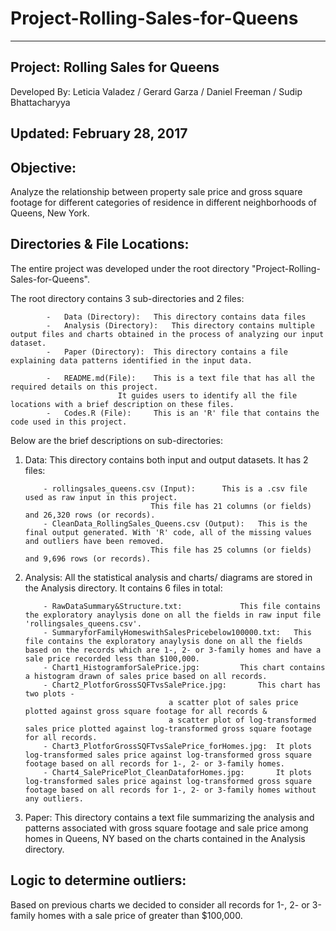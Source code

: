 # Project-Rolling-Sales-for-Queens


---------------------------------
Project: Rolling Sales for Queens
---------------------------------
Developed By:	Leticia Valadez / 
		Gerard Garza / 
		Daniel Freeman / 
		Sudip Bhattacharyya

Updated: February 28, 2017
------------------------------------------------------------------------------------------------------------------------------------------------------------------------------


Objective:
----------

Analyze the relationship between property sale price and gross square footage for different categories of residence in different neighborhoods of Queens, New York.



Directories & File Locations:
-----------------------------

The entire project was developed under the root directory "Project-Rolling-Sales-for-Queens".

The root directory contains 3 sub-directories and 2 files:

			-	Data (Directory): 	This directory contains data files
			-	Analysis (Directory):	This directory contains multiple output files and charts obtained in the process of analyzing our input dataset.
			-	Paper (Directory):	This directory contains a file explaining data patterns identified in the input data.

			-	README.md(File):	This is a text file that has all the required details on this project. 
							It guides users to identify all the file locations with a brief description on these files.
			-	Codes.R (File):		This is an 'R' file that contains the code used in this project.


Below are the brief descriptions on sub-directories:

1.	Data:		This directory contains both input and output datasets. It has 2 files:

			- rollingsales_queens.csv (Input):		This is a .csv file used as raw input in this project. 
									This file has 21 columns (or fields) and 26,320 rows (or records).
			- CleanData_RollingSales_Queens.csv (Output):	This is the final output generated. With 'R' code, all of the missing values and outliers have been removed.
									This file has 25 columns (or fields) and 9,696 rows (or records).

2.	Analysis:	All the statistical analysis and charts/ diagrams are stored in the Analysis directory. It contains 6 files in total:

			- RawDataSummary&Structure.txt:				This file contains the exploratory anaylysis done on all the fields in raw input file 'rollingsales_queens.csv'.
			- SummaryforFamilyHomeswithSalesPricebelow100000.txt:	This file contains the exploratory anaylysis done on all the fields based on the records which are 1-, 2- or 3-family homes and have a sale price recorded less than $100,000.
			- Chart1_HistogramforSalePrice.jpg:			This chart contains a histogram drawn of sales price based on all records.
			- Chart2_PlotforGrossSQFTvsSalePrice.jpg:		This chart has two plots - 
										a scatter plot of sales price plotted against gross square footage for all records &
										a scatter plot of log-transformed sales price plotted against log-transformed gross square footage for all records.
			- Chart3_PlotforGrossSQFTvsSalePrice_forHomes.jpg:	It plots log-transformed sales price against log-transformed gross square footage based on all records for 1-, 2- or 3-family homes.
			- Chart4_SalePricePlot_CleanDataforHomes.jpg:		It plots log-transformed sales price against log-transformed gross square footage based on all records for 1-, 2- or 3-family homes without any outliers.

3.	Paper:		This directory contains a text file summarizing the analysis and patterns associated with gross square footage and sale price among homes in Queens, NY based on the charts contained in the Analysis directory.

Logic to determine outliers:
----------------------------

Based on previous charts we decided to consider all records for 1-, 2- or 3-family homes with a sale price of greater than $100,000.
 
